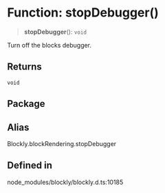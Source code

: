 # Function: stopDebugger()

> **stopDebugger**(): `void`

Turn off the blocks debugger.

## Returns

`void`

## Package

## Alias

Blockly.blockRendering.stopDebugger

## Defined in

node_modules/blockly/blockly.d.ts:10185
